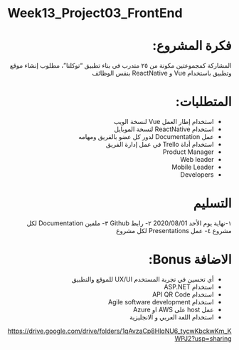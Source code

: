 # Week13_Project03_FrontEnd

<div dir="rtl" align="right">


# فكرة المشروع: 

المشاركة كمجموعتين مكونة من ٢٥ متدرب في بناء تطبيق “توكلنا”، مطلوب إنشاء موقع وتطبيق باستخدام Vue و ReactNative بنفس الوظائف


# المتطلبات:
- استخدام إطار العمل Vue لنسخة الويب
- استخدام ReactNative لنسخة الموبايل
- عمل Documentation لدور كل عضو بالفريق ومهامه
- استخدام أداة Trello في عمل إدارة الفريق 
- Product Manager
- Web leader
- Mobile Leader
- Developers 
  
# التسليم

١-نهاية يوم الأحد 2020/08/01
٢- رابط Github
٣- ملفين Documentation لكل مشروع
٤- عمل Presentations لكل مشروع 
 


# الاضافة Bonus: 
- أي تحسين في تجربة المستخدم UX/UI للموقع والتطبيق
-  استخدام ASP.NET 
- استخدام API QR Code
- استخدام Agile software development
- عمل host على AWS او Azure
- استخدام  اللغة العربي و الانجليزية


https://drive.google.com/drive/folders/1qAvzaCp8HlqNU6_tycwKbckwKm_KWPJ2?usp=sharing
